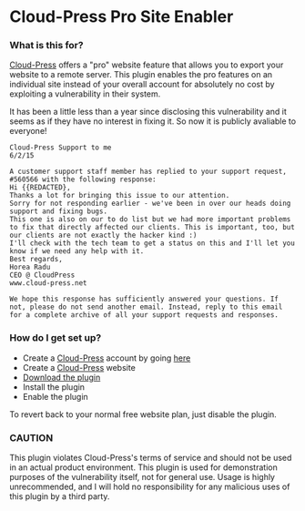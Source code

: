 # Cloud-Press Pro Site Enabler #

### What is this for? ###

[Cloud-Press](http://cloud-press.net) offers a "pro" website feature that allows you to export your website to a remote server.
This plugin enables the pro features on an individual site instead of your overall account for absolutely no cost by exploiting a vulnerability in their system.


It has been a little less than a year since disclosing this vulnerability and it seems as if they have no interest in fixing it.  So now it is publicly avaliable to everyone!

```
Cloud-Press Support to me
6/2/15

A customer support staff member has replied to your support request, #560566 with the following response:
Hi {{REDACTED},
Thanks a lot for bringing this issue to our attention.
Sorry for not responding earlier - we've been in over our heads doing support and fixing bugs.
This one is also on our to do list but we had more important problems to fix that directly affected our clients. This is important, too, but our clients are not exactly the hacker kind :)
I'll check with the tech team to get a status on this and I'll let you know if we need any help with it.
Best regards,
Horea Radu
CEO @ CloudPress
www.cloud-press.net

We hope this response has sufficiently answered your questions. If not, please do not send another email. Instead, reply to this email for a complete archive of all your support requests and responses.
```

### How do I get set up? ###

* Create a [Cloud-Press](http://cloud-press.net) account by going [here](http://cloud-press.net)
* Create a [Cloud-Press](http://cloud-press.net) website
* [Download the plugin](https://gitlab.com/notmike101/cloud-press-pro-enabler/repository/archive.zip?ref=master)
* Install the plugin
* Enable the plugin

To revert back to your normal free website plan, just disable the plugin.

### CAUTION ###

This plugin violates Cloud-Press's terms of service and should not be used in an actual product environment.  This plugin is used for demonstration purposes of the vulnerability itself, not for general use.  Usage is highly unrecommended, and I will hold no responsibility for any malicious uses of this plugin by a third party.